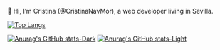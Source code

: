 👋 Hi, I’m Cristina (@CristinaNavMor), a web developer living in Sevilla.


[![Top Langs](https://github-readme-stats-2-liart.vercel.app/api/top-langs/?username=CristinaNavMor&size_weight=0.5&count_weight=0.5&hide=blade,dockerfile,hack&layout=compact&langs_count=8)](https://github.com/anuraghazra/github-readme-stats)

[![Anurag's GitHub stats-Dark](https://github-readme-stats-2-liart.vercel.app/api?username=CristinaNavMor&show_icons=true&include_all_commits=true&theme=shades-of-purple#gh-dark-mode-only)](https://github.com/anuraghazra/github-readme-stats#gh-dark-mode-only)
[![Anurag's GitHub stats-Light](https://github-readme-stats-2-liart.vercel.app/api?username=CristinaNavMor&show_icons=true&include_all_commits=true&theme=rose#gh-light-mode-only)](https://github.com/anuraghazra/github-readme-stats#gh-light-mode-only)

